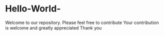 # Hello-World-
Welcome to our repository.
Please feel free to contribute
Your contribution is welcome and greatly appreciated
Thank you 
